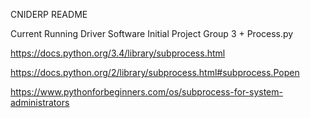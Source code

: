 CNIDERP README

Current Running Driver Software Initial Project Group 3 + Process.py

https://docs.python.org/3.4/library/subprocess.html

https://docs.python.org/2/library/subprocess.html#subprocess.Popen

https://www.pythonforbeginners.com/os/subprocess-for-system-administrators
